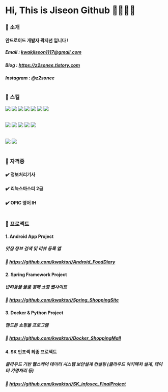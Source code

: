 # Hi, This is Jiseon Github 👩🏻‍💻✨

### 🍞 소개
#### 안드로이드 개발자 곽지선 입니다 !
##### Email : kwakjiseon1117@gmail.com
##### Blog : https://z2sonee.tistory.com
##### Instagram : @z2sonee
#
### 🍞 스킬
<img src="https://img.shields.io/badge/Android-3DDC84?style=flat-square&logo=Android&logoColor=white"/> <img src="https://img.shields.io/badge/IOS-000000?style=flat-square&logo=IOS&logoColor=white"/> <img src="https://img.shields.io/badge/Flutter-02569B?style=flat-square&logo=Flutter&logoColor=white"/> <img src="https://img.shields.io/badge/Spring-6DB33F?style=flat-square&logo=Spring&logoColor=white"/> <img src="https://img.shields.io/badge/Eclipse IDE-2C2255?style=flat-square&logo=Eclipse IDE&logoColor=white"/> <img src="https://img.shields.io/badge/Docker-2496ED?style=flat-square&logo=Docker&logoColor=white"/> <img src="https://img.shields.io/badge/Amazon AWS-232F3E?style=flat-square&logo=Amazon AWS&logoColor=white"/>
######
<img src="https://img.shields.io/badge/Java-007396?style=flat-square&logo=Java&logoColor=white"/> <img src="https://img.shields.io/badge/Kotlin-7F52FF?style=flat-square&logo=Kotlin&logoColor=white"/> <img src="https://img.shields.io/badge/Swift-F05138?style=flat-square&logo=Swift&logoColor=white"/> <img src="https://img.shields.io/badge/C-A8B9CC?style=flat-square&logo=C&logoColor=white"/> <img src="https://img.shields.io/badge/Python-3776AB?style=flat-square&logo=Python&logoColor=white"/>
######
<img src="https://img.shields.io/badge/GitLab-FCA121?style=flat-square&logo=GitLab&logoColor=white"/> <img src="https://img.shields.io/badge/Jira-0052CC?style=flat-square&logo=Jira&logoColor=white"/>

#
### 🍞 자격증
#### ✔️ 정보처리기사
#### ✔️ 리눅스마스터 2급
#### ✔️ OPIC 영어 IH
#
### 🍞 프로젝트
#### 1. Android App Project 
##### 맛집 정보 검색 및 리뷰 등록 앱
##### 🔗 https://github.com/kwaktori/Android_FoodDiary
#### 2. Spring Framework Project 
##### 반려동물 물품 경매 쇼핑 웹사이트
##### 🔗 https://github.com/kwaktori/Spring_ShoppingSite
#### 3. Docker & Python Project 
##### 핸드폰 쇼핑몰 프로그램
##### 🔗 https://github.com/kwaktori/Docker_ShoppingMall
#### 4. SK 인포섹 최종 프로젝트
##### 클라우드 기반 헬스케어 데이터 시스템 보안설계 컨설팅 (클라우드 아키텍처 설계, 데이터 가명처리 등)
##### 🔗 https://github.com/kwaktori/SK_infosec_FinalProject



